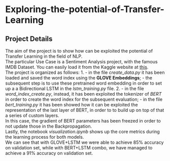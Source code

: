 # Exploring-the-potential-of-Transfer-Learning
## Project Details
The aim of the project is to show how can be exploited the potential of Transfer Learning in the field of NLP.\
The particular Use Case is a Sentiment Analysis project, with the famous IMDB Dataset. You can easily load it from the Kaggle website at [this](https://www.kaggle.com/datasets/ashirwadsangwan/imdb-dataset).\
The project is organized as follows:
1. 
    - in the file *create_data.py* it has been loaded and saved the word index using the **GLOVE Embeddings**;
    - the subsequent step is to use these pretrained word embedding in order to set up a a Bidirectional LSTM in the *lstm_training.py* file.
2. 
    - in the file *word_index_create.py*, instead, it has been exploited the tokenizer of *BERT* in order to create the word index for the subsequent evaluation;
    - in the file *bert_training.py* it has been showed how it can be exploited the representation of the last layer of BERT, in order to to build up on top of that a series of custom layers.\
    In this case, the gradient of BERT parameters has been freezed in order to not update those in the Backpropagation.\
Lastly, the notebook *visualization.ipynb* shows up the core metrics during the learning process for both models.\
We can see that with GLOVE+LSTM we were able to achieve 85% accuracy on validation set, while with BERT+LSTM combo, we have managed to achieve a 91% accuracy on validation set.
